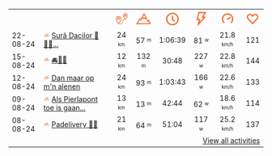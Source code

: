 <table>
    <tr>
        <th></th>
        <th></th>
        <th align="center"><img src="https://raw.githubusercontent.com/robiningelbrecht/strava-activities/master/public/distance.svg" width="30" alt="distance" title="distance"/></th>
        <th align="center"><img src="https://raw.githubusercontent.com/robiningelbrecht/strava-activities/master/public/elevation.svg" width="30" alt="elevation" title="elevation"/></th>
        <th align="center"><img src="https://raw.githubusercontent.com/robiningelbrecht/strava-activities/master/public/time.svg" width="30" alt="time" title="time"/></th>
        <th align="center"><img src="https://raw.githubusercontent.com/robiningelbrecht/strava-activities/master/public/average-watt.svg" width="30" alt="average watts" title="average watts"/></th>
        <th align="center"><img src="https://raw.githubusercontent.com/robiningelbrecht/strava-activities/master/public/average-speed.svg" width="30" alt="average speed" title="average speed"/></th>
        <th align="center"><img src="https://raw.githubusercontent.com/robiningelbrecht/strava-activities/master/public/heart-rate.svg" width="30" alt="average heart rate" title="average heart rate"/></th>
    </tr>
            <tr>
            <td>22-08-24</td>
            <td>
                <img src="https://raw.githubusercontent.com/robiningelbrecht/strava-activities/master/public/activity-ride.svg" width="12" alt="Șură Dacilor 🥩🚴‍♂️" title="Șură Dacilor 🥩🚴‍♂️"/>
<a href="https://www.strava.com/activities/12217974416" title="Kcal: 544 | Gear: None ">Șură Dacilor 🥩🚴‍♂️...</a>
            </td>
            <td align="center">24 <sup><sub>km</sub></sup></td>
            <td align="center">57 <sup><sub>m</sub></sup></td>
            <td align="center">1:06:39</td>
            <td align="center">81 <sup><sub>w</sub></sup></td>
            <td align="center">21.8 <sup><sub>km/h</sub></sup></td>
            <td align="center">121</td>
        </tr>
            <tr>
            <td>15-08-24</td>
            <td>
                <img src="https://raw.githubusercontent.com/robiningelbrecht/strava-activities/master/public/activity-ride.svg" width="12" alt="🚘🪫🔋" title="🚘🪫🔋"/>
<a href="https://www.strava.com/activities/12152256622" title="Kcal: 350 | Gear: None ">🚘🪫🔋</a>
            </td>
            <td align="center">12 <sup><sub>km</sub></sup></td>
            <td align="center">132 <sup><sub>m</sub></sup></td>
            <td align="center">30:48</td>
            <td align="center">227 <sup><sub>w</sub></sup></td>
            <td align="center">22.8 <sup><sub>km/h</sub></sup></td>
            <td align="center">144</td>
        </tr>
            <tr>
            <td>12-08-24</td>
            <td>
                <img src="https://raw.githubusercontent.com/robiningelbrecht/strava-activities/master/public/activity-ride.svg" width="12" alt="Dan maar op m&#039;n alenen" title="Dan maar op m&#039;n alenen"/>
<a href="https://www.strava.com/activities/12131077539" title="Kcal: 631 | Gear: None ">Dan maar op m&#039;n alenen</a>
            </td>
            <td align="center">24 <sup><sub>km</sub></sup></td>
            <td align="center">93 <sup><sub>m</sub></sup></td>
            <td align="center">1:03:43</td>
            <td align="center">166 <sup><sub>w</sub></sup></td>
            <td align="center">22.6 <sup><sub>km/h</sub></sup></td>
            <td align="center">133</td>
        </tr>
            <tr>
            <td>09-08-24</td>
            <td>
                <img src="https://raw.githubusercontent.com/robiningelbrecht/strava-activities/master/public/activity-ride.svg" width="12" alt="Als Pierlapont toe is gaan we naar de paters van Zevekerke 😴 ⚫" title="Als Pierlapont toe is gaan we naar de paters van Zevekerke 😴 ⚫"/>
<a href="https://www.strava.com/activities/12103840700" title="Kcal: 309 | Gear: None ">Als Pierlapont toe is gaan...</a>
            </td>
            <td align="center">13 <sup><sub>km</sub></sup></td>
            <td align="center">13 <sup><sub>m</sub></sup></td>
            <td align="center">42:44</td>
            <td align="center">62 <sup><sub>w</sub></sup></td>
            <td align="center">18.6 <sup><sub>km/h</sub></sup></td>
            <td align="center">114</td>
        </tr>
            <tr>
            <td>08-08-24</td>
            <td>
                <img src="https://raw.githubusercontent.com/robiningelbrecht/strava-activities/master/public/activity-ride.svg" width="12" alt="Padelivery 🎾🍋" title="Padelivery 🎾🍋"/>
<a href="https://www.strava.com/activities/12101109763" title="Kcal: 559 | Gear: None ">Padelivery 🎾🍋</a>
            </td>
            <td align="center">21 <sup><sub>km</sub></sup></td>
            <td align="center">64 <sup><sub>m</sub></sup></td>
            <td align="center">51:04</td>
            <td align="center">117 <sup><sub>w</sub></sup></td>
            <td align="center">25.2 <sup><sub>km/h</sub></sup></td>
            <td align="center">137</td>
        </tr>
                <tr>
            <td colspan="8" align="right"><a href="https://github.com/robiningelbrecht/strava-activities#activities">View all activities</a></td>
        </tr>
    </table>
